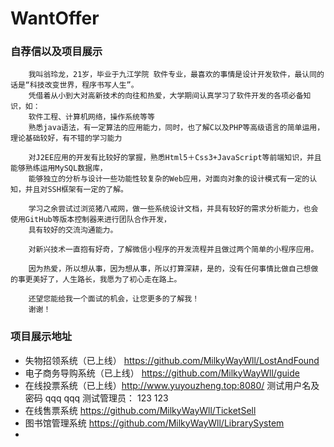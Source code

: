 # WantOffer
### 自荐信以及项目展示
        我叫翁玲龙，21岁，毕业于九江学院 软件专业，最喜欢的事情是设计开发软件，最认同的话是“科技改变世界，程序书写人生”。
        凭借着从小到大对高新技术的向往和热爱，大学期间认真学习了软件开发的各项必备知识，如：
        软件工程、计算机网络，操作系统等等
        熟悉java语法，有一定算法的应用能力，同时，也了解C以及PHP等高级语言的简单运用，理论基础较好，有不错的学习能力

        对J2EE应用的开发有比较好的掌握，熟悉Html5＋Css3+JavaScript等前端知识，并且能够熟练运用MySQL数据库，
        能够独立的分析与设计一些功能性较复杂的Web应用，对面向对象的设计模式有一定的认知，并且对SSH框架有一定的了解。

        学习之余尝试过浏览猪八戒网，做一些系统设计文档，并具有较好的需求分析能力，也会使用GitHub等版本控制器来进行团队合作开发，
        具有较好的交流沟通能力。

        对新兴技术一直抱有好奇，了解微信小程序的开发流程并且做过两个简单的小程序应用。

        因为热爱，所以想从事，因为想从事，所以打算深耕，是的，没有任何事情比做自己想做的事更美好了，人生路长，我愿为了初心走在路上。

        还望您能给我一个面试的机会，让您更多的了解我！
        谢谢！

### 项目展示地址
* 失物招领系统（已上线） https://github.com/MilkyWayWll/LostAndFound
* 电子商务导购系统（已上线） https://github.com/MilkyWayWll/guide
* 在线投票系统（已上线）http://www.yuyouzheng.top:8080/ 
                测试用户名及密码 qqq qqq   测试管理员： 123 123
* 在线售票系统 https://github.com/MilkyWayWll/TicketSell
* 图书馆管理系统 https://github.com/MilkyWayWll/LibrarySystem
*
